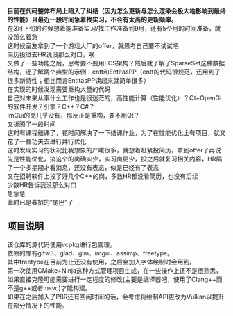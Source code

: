 **目前在代码整体布局上陷入了纠结（因为怎么更新与怎么渲染会极大地影响到最终的性能）且最近一段时间急着找实习，不会有太高的更新频率。**  
在3月下旬的时候想着能准备实习/找工作准备到9月，还有5个月的时间准备，就没那么着急  
这时候室友拿到了一个游戏大厂的offer，就思考自己要不试试吧  
简历投过去HR说没那么对口，唉  
又做了一些功能之后，思考要不要用ECS架构？然后就了解了SparseSet这种数据结构，还了解两个典型的示例：entt和EntitasPP（entt的代码很规范，还用到了很多新特性；相比而言EntitasPP读起来就简单很多）  
在实现的时候发现需要重构大量的代码  
自己对未来从事什么工作也是很迷茫的，高性能计算（性能优化）？Qt+OpenGL的软件开发？引擎？C++？C#？  
ImGui的岗几乎没有，那反正是重构，要不用Qt？  
又折腾了一段时间  
这时有课程结课了，花时间解决了一下结课作业，为了在性能优化上有项目，就又花了一些功夫去进行并行优化  
这时发现实习的状况比我想象的严峻很多，就想着赶紧投简历，拿到offer了再说  
先是性能优化，搞这个的岗确实少，实习岗更少，投之后就复习相关内容，HR隔了一个多星期才看消息，还没有表态，似是已经有了表态    
又在招聘软件上投了好几个C++的岗，多数HR都没看简历，也没有后续  
少数HR告诉我没那么对口  
急急急  
此时已是春招的“尾巴”了  

## 项目说明 
该仓库的源代码使用vcpkg进行包管理。  
依赖的库有glfw3、glad、glm、imgui、assimp、freetype。  
其中freetype在目前为止还没有使用，之后会加入字体绘制时会用到。  
第一次使用CMake+Ninja这种方式管理项目生成，在一些操作上还不是很熟悉，如果直接克隆可能需要进行一定程度的修改(主要是编译器吧，使用了Clang++而不是g++或者msvc)才能构建。  
如果在之后加入了PBR还有空闲时间的话，会考虑将绘制API更改为Vulkan以提升在部分情况下的性能。  
